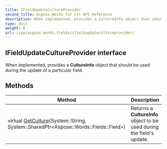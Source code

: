 ```yaml
---
title: IFieldUpdateCultureProvider
second_title: Aspose.Words for C++ API Reference
description: When implemented, provides a CultureInfo object that should be used during the update of a particular field. 
type: docs
weight: 0
url: /cpp/aspose.words.fields/ifieldupdatecultureprovider/
---
```

## IFieldUpdateCultureProvider interface


When implemented, provides a **CultureInfo** object that should be used during the update of a particular field.

## Methods

| Method | Description |
| --- | --- |
| virtual [GetCulture](./getculture/)(System::String, System::SharedPtr\<Aspose::Words::Fields::Field\>) | Returns a **CultureInfo** object to be used during the field's update. |
